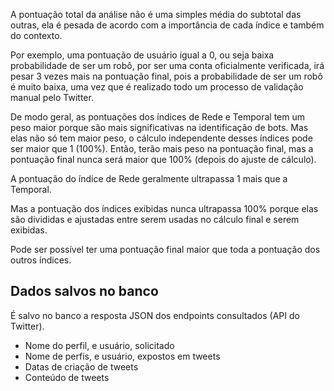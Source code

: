 A pontuação total da análise não é uma simples média do subtotal das outras, ela é pesada de acordo com a importância de cada índice e também do contexto.

Por exemplo, uma pontuação de usuário igual a 0, ou seja baixa probabilidade de ser um robô, por ser uma conta oficialmente verificada, irá pesar 3 vezes mais na pontuação final, pois a probabilidade de ser um robô é muito baixa, uma vez que é realizado todo um processo de validação manual pelo Twitter.

De modo geral, as pontuações dos índices de Rede e Temporal tem um peso maior porque são mais significativas na identificação de bots. Mas elas não só tem maior peso, o cálculo independente desses índices pode ser maior que 1 (100%). Então, terão mais peso na pontuação final, mas a pontuação final nunca será maior que 100% (depois do ajuste de cálculo).

A pontuação do índice de Rede geralmente ultrapassa 1 mais que a Temporal.

Mas a pontuação dos índices exibidas nunca ultrapassa 100% porque elas são divididas e ajustadas entre serem usadas no cálculo final e serem exibidas.

Pode ser possível ter uma pontuação final maior que toda a pontuação dos outros índices.

## Dados salvos no banco

É salvo no banco a resposta JSON dos endpoints consultados (API do Twitter).

* Nome do perfil, e usuário, solicitado
* Nome de perfis, e usuário, expostos em tweets
* Datas de criação de tweets
* Conteúdo de tweets
